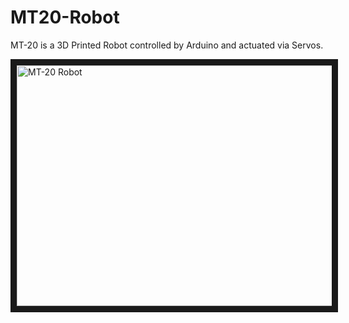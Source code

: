 # MT20-Robot
MT-20 is a 3D Printed Robot controlled by Arduino and actuated via Servos.

<a href="http://www.youtube.com/watch?feature=player_embedded&v=QymeqrlsQgI
" target="_blank"><img src="http://img.youtube.com/vi/QymeqrlsQgI/0.jpg" 
alt="MT-20 Robot" width="640" height="385" border="10" /></a>


